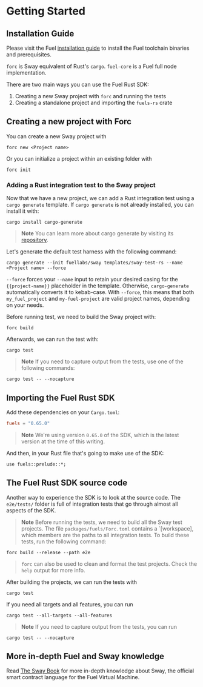 # Getting Started

## Installation Guide

Please visit the Fuel [installation guide](https://docs.fuel.network/guides/installation) to install the Fuel toolchain binaries and prerequisites.

`forc` is Sway equivalent of Rust's `cargo`. `fuel-core` is a Fuel full node implementation.

There are two main ways you can use the Fuel Rust SDK:

1. Creating a new Sway project with `forc` and running the tests
2. Creating a standalone project and importing the `fuels-rs` crate

## Creating a new project with Forc

You can create a new Sway project with

```shell
forc new <Project name>
```

Or you can initialize a project within an existing folder with

```shell
forc init
```

### Adding a Rust integration test to the Sway project

Now that we have a new project, we can add a Rust integration test using a `cargo generate` template.
If `cargo generate` is not already installed, you can install it with:

<!-- This section should have the command to install cargo generate -->
<!-- cargo_gen_install:example:start -->
```shell
cargo install cargo-generate
```
<!-- cargo_gen_install:example:end -->

> **Note** You can learn more about cargo generate by visiting its [repository](https://github.com/cargo-generate/cargo-generate).

Let's generate the default test harness with the following command:

<!-- This section should have the command to cargo generate a test harness -->
<!-- cargo_gen:example:start -->
```shell
cargo generate --init fuellabs/sway templates/sway-test-rs --name <Project name> --force
```
<!-- cargo_gen:example:end -->

<!-- This section should explain the `--force` flag -->
<!-- force_flag:example:start -->
`--force` forces your `--name` input to retain your desired casing for the `{{project-name}}` placeholder in the template. Otherwise, `cargo-generate` automatically converts it to kebab-case. With `--force`, this means that both `my_fuel_project` and `my-fuel-project` are valid project names, depending on your needs.
<!-- force_flag:example:end -->

Before running test, we need to build the Sway project with:

```shell
forc build
```

Afterwards, we can run the test with:

<!-- This section should have the command to run a test -->
<!-- run_test:example:start -->
```shell
cargo test
```
<!-- run_test:example:end -->

> **Note** If you need to capture output from the tests, use one of the following commands:

<!-- This section should have the command to run a test with no capture -->
<!-- run_test_nocap:example:start -->
```shell
cargo test -- --nocapture
```
<!-- run_test_nocap:example:end -->

## Importing the Fuel Rust SDK

Add these dependencies on your `Cargo.toml`:

```toml
fuels = "0.65.0"
```

> **Note** We're using version `0.65.0` of the SDK, which is the latest version at the time of this writing.

And then, in your Rust file that's going to make use of the SDK:

```rust,ignore
use fuels::prelude::*;
```

## The Fuel Rust SDK source code

Another way to experience the SDK is to look at the source code. The `e2e/tests/` folder is full of integration tests that go through almost all aspects of the SDK.

> **Note** Before running the tests, we need to build all the Sway test projects. The file `packages/fuels/Forc.toml` contains a `[workspace], which members are the paths to all integration tests.
> To build these tests, run the following command:

```shell
forc build --release --path e2e
```

> `forc` can also be used to clean and format the test projects. Check the `help` output for more info.

After building the projects, we can run the tests with

```shell
cargo test
```

If you need all targets and all features, you can run

```shell
cargo test --all-targets --all-features
```

> **Note** If you need to capture output from the tests, you can run

```shell
cargo test -- --nocapture
```

## More in-depth Fuel and Sway knowledge

Read [The Sway Book](https://docs.fuel.network/docs/sway/) for more in-depth knowledge about Sway, the official smart contract language for the Fuel Virtual Machine.
